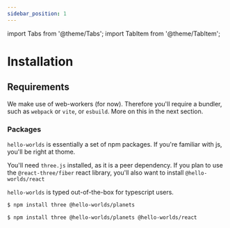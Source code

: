 ```yaml
---
sidebar_position: 1
---
```


import Tabs from '@theme/Tabs';
import TabItem from '@theme/TabItem';

# Installation

## Requirements

We make use of web-workers (for now). Therefore you'll require a bundler, such as `webpack` or `vite`, or `esbuild`. More on this in the next section.

### Packages

`hello-worlds` is essentially a set of npm packages. If you're familiar with js, you'll be right at thome.

You'll need `three.js` installed, as it is a peer dependency. If you plan to use the `@react-three/fiber` react library, you'll also want to install `@hello-worlds/react`

`hello-worlds` is typed out-of-the-box for typescript users.

<Tabs>
<TabItem value="three" label="Three.js">

```sh
$ npm install three @hello-worlds/planets

```

</TabItem>
<TabItem value="jsx" label="@react-three/fiber">

```sh
$ npm install three @hello-worlds/planets @hello-worlds/react

```

</TabItem>

</Tabs>
